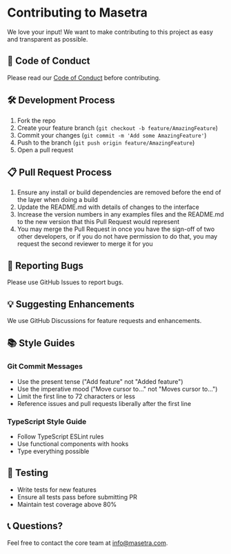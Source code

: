 # Contributing to Masetra

We love your input! We want to make contributing to this project as easy and transparent as possible.

## 📝 Code of Conduct

Please read our [Code of Conduct](CODE_OF_CONDUCT.md) before contributing.

## 🛠️ Development Process

1. Fork the repo
2. Create your feature branch (`git checkout -b feature/AmazingFeature`)
3. Commit your changes (`git commit -m 'Add some AmazingFeature'`)
4. Push to the branch (`git push origin feature/AmazingFeature`)
5. Open a pull request

## 📋 Pull Request Process

1. Ensure any install or build dependencies are removed before the end of the layer when doing a build
2. Update the README.md with details of changes to the interface
3. Increase the version numbers in any examples files and the README.md to the new version that this Pull Request would represent
4. You may merge the Pull Request in once you have the sign-off of two other developers, or if you do not have permission to do that, you may request the second reviewer to merge it for you

## 🐛 Reporting Bugs

Please use GitHub Issues to report bugs.

## 💡 Suggesting Enhancements

We use GitHub Discussions for feature requests and enhancements.

## 📚 Style Guides

### Git Commit Messages
- Use the present tense ("Add feature" not "Added feature")
- Use the imperative mood ("Move cursor to..." not "Moves cursor to...")
- Limit the first line to 72 characters or less
- Reference issues and pull requests liberally after the first line

### TypeScript Style Guide
- Follow TypeScript ESLint rules
- Use functional components with hooks
- Type everything possible

## 🧪 Testing

- Write tests for new features
- Ensure all tests pass before submitting PR
- Maintain test coverage above 80%

## 📞 Questions?

Feel free to contact the core team at info@masetra.com.
